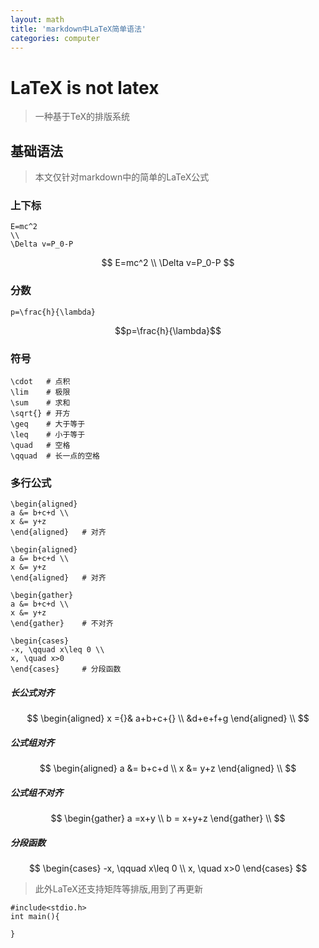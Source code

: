 ```yaml
---
layout: math
title: 'markdown中LaTeX简单语法'
categories: computer
---
```

# LaTeX is not latex
> 一种基于TeX的排版系统

## 基础语法
> 本文仅针对markdown中的简单的LaTeX公式

### 上下标
~~~
E=mc^2
\\
\Delta v=P_0-P
~~~

$$
E=mc^2
\\
\Delta v=P_0-P
$$

### 分数

~~~
p=\frac{h}{\lambda}
~~~

$$p=\frac{h}{\lambda}$$

### 符号
~~~
\cdot   # 点积
\lim    # 极限
\sum    # 求和
\sqrt{} # 开方
\geq    # 大于等于
\leq    # 小于等于
\quad   # 空格
\qquad  # 长一点的空格

~~~

### 多行公式
    \begin{aligned}
    a &= b+c+d \\
    x &= y+z
    \end{aligned}   # 对齐

    \begin{aligned}
    a &= b+c+d \\
    x &= y+z
    \end{aligned}   # 对齐

    \begin{gather}
    a &= b+c+d \\
    x &= y+z
    \end{gather}    # 不对齐

    \begin{cases}
    -x, \qquad x\leq 0 \\
    x, \quad x>0
    \end{cases}     # 分段函数

##### 长公式对齐
$$
\begin{aligned}
    x ={}& a+b+c+{} \\
    &d+e+f+g
\end{aligned} \\
$$
##### 公式组对齐
$$
\begin{aligned}
    a &= b+c+d \\
    x &= y+z
\end{aligned} \\
$$
##### 公式组不对齐
$$
\begin{gather}
    a =x+y \\
    b = x+y+z
\end{gather} \\
$$
##### 分段函数
$$
\begin{cases}
    -x, \qquad x\leq 0 \\
    x, \quad x>0
\end{cases}
$$

>此外LaTeX还支持矩阵等排版,用到了再更新

    #include<stdio.h>
    int main(){

    }
